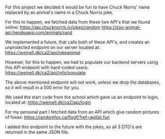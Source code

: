 For this project we decided it would be fun to have Chuck Norris' name replaced by an animal's name in a Chuck Norris joke.

For this to happen, we fetched data from these two API's that we found online: https://api.chucknorris.io/jokes/random https://zoo-animal-api.herokuapp.com/animals/rand

We implemented a future, that calls both of these API's, and creates an unprotected endpoint on our server located at: https://weinell.dk/ca2/api/jokeanimal

However, for this to happen, we had to populate our backend servers using this API endpoint with hard-coded users: https://weinell.dk/ca2/api/info/populate

The above mentioned endpoint will not work, unless we drop the databases, so it will result in a 500 error for you.

We used the start code from the school which gave us an endpoint to login, located at: https://weinell.dk/ca2/api/login

For my personal part I fetched data from an API which give random pictures of foxes: https://randomfox.ca/floof/?ref=apilist.fun

I added this endpoint to the future with the jokes, so all 3 DTO's are returned in the same JSON file.
